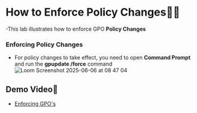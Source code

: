 # How to Enforce Policy Changes👮‍♂️
-This lab illustrates how to enforce GPO **Policy Changes**
### Enforcing Policy Changes
- For policy changes to take effect, you need to open **Command Prompt** and run the **gpupdate /force** command
![Loom Screenshot 2025-06-06 at 08 47 04](https://github.com/user-attachments/assets/30f20ad0-7a17-4016-b000-d2a93f005c30)

## Demo Video🎥
- [Enforcing GPO's](https://www.loom.com/share/9e75ad6283b648f1a486e30b2b3dd31e?sid=f382fe8a-4d12-4dca-8c89-01178ad66035)
